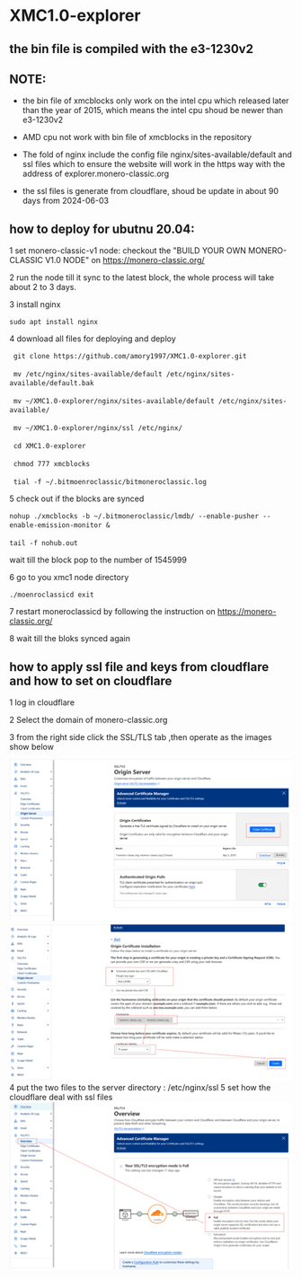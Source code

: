 # XMC1.0-explorer
 ## the bin file is compiled with the e3-1230v2
 
 ## NOTE: 
 - the bin file of xmcblocks only work on the intel cpu which released later than the year of 2015, which means the intel cpu shoud be newer than e3-1230v2
 - AMD cpu not work with bin file of xmcblocks in the repository
 - The fold of nginx include the config file nginx/sites-available/default
 and ssl files which to ensure the website will work in the https way with the address of explorer.monero-classic.org
 
 - the ssl files is generate from cloudflare, shoud be update in about 90 days from 2024-06-03
 
 ## how to deploy for ubutnu 20.04:
 1 set monero-classic-v1 node: 
 checkout the "BUILD YOUR OWN MONERO-CLASSIC V1.0 NODE" on https://monero-classic.org/
 
 2 run the node till it sync to the latest block, the whole process will take about 2 to 3 days.
 
 3 install nginx
 ```
 sudo apt install nginx
 ```
 4 download all files for deploying and deploy
```
 git clone https://github.com/amory1997/XMC1.0-explorer.git

 mv /etc/nginx/sites-available/default /etc/nginx/sites-available/default.bak
 
 mv ~/XMC1.0-explorer/nginx/sites-available/default /etc/nginx/sites-available/
 
 mv ~/XMC1.0-explorer/nginx/ssl /etc/nginx/
 
 cd XMC1.0-explorer 
 
 chmod 777 xmcblocks
 
 tial -f ~/.bitmoenroclassic/bitmoneroclassic.log 
```
 5 check out if the blocks are synced 
 ```
 nohup ./xmcblocks -b ~/.bitmoneroclassic/lmdb/ --enable-pusher --enable-emission-monitor &
 
 tail -f nohub.out 
 ```
 wait till the block pop to the number of 1545999
 
 6 go to you xmc1 node directory 
 ```
 ./moenroclassicd exit 
 ```
 7 restart moneroclassicd by following the instruction on https://monero-classic.org/
 
 8 wait till the bloks synced again 
 
 
 
 ## how to apply ssl file and keys from cloudflare and how to set on cloudflare
 1 log in cloudflare 
 
 2 Select the domain of monero-classic.org
 
 3 from the right side click the  SSL/TLS tab ,then operate as the images show below
 
 ![image](https://github.com/amory1997/XMC1.0-explorer/blob/main/image/ssl-origin-server.png)
 ![image](https://github.com/amory1997/XMC1.0-explorer/blob/main/image/ssl-origin-server2.png)
 4 put the two files to the server directory : /etc/nginx/ssl
 5 set how the cloudflare deal with ssl files 
 ![image](https://github.com/amory1997/XMC1.0-explorer/blob/main/image/ssl-origin-server3.png)
 
